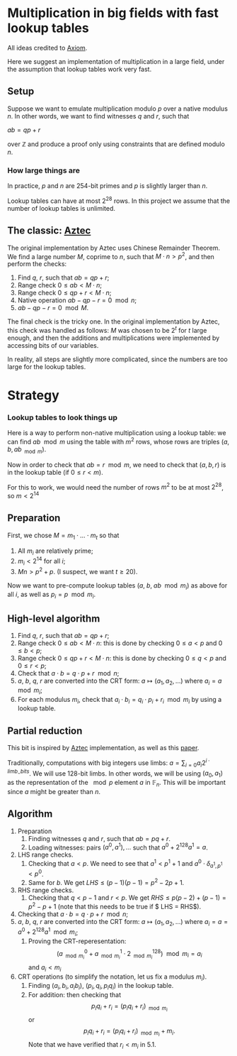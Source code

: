 # Multiplication in big fields with fast lookup tables

All ideas credited to [Axiom](https://github.com/axiom-crypto).

Here we suggest an implementation of multiplication in a large field, under the assumption that lookup tables work very fast.

## Setup

Suppose we want to emulate multiplication modulo $p$ over a native modulus $n$. In other words, we want to find witnesses $q$ and $r$, such that

$ab = qp + r$

over $\mathbb Z$ and produce a proof only using constraints that are defined modulo $n$.

### How large things are

In practice, $p$ and $n$ are $254$-bit primes and $p$ is slightly larger than $n$. 

Lookup tables can have at most $2^{28}$ rows. In this project we assume that the number of lookup tables is unlimited.

## The classic: [Aztec](https://hackmd.io/@arielg/B13JoihA8)

The original implementation by Aztec uses Chinese Remainder Theorem. We find a large number $M$, coprime to $n$, such that $M\cdot n > p^2$, and then perform the checks:

1. Find $q$, $r$, such that $ab = qp + r$;
2. Range check $0 \le ab < M\cdot n$;
3. Range check $0 \le qp + r < M\cdot n$;
4. Native operation $ab - qp - r = 0 \mod n$;
5. $ab - qp - r = 0 \mod M$.

The final check is the tricky one. In the original implementation by Aztec, this check was handled as follows: $M$ was chosen to be $2^t$ for $t$ large enough, and then the additions and multiplications were implemented by accessing bits of our variables.

In reality, all steps are slightly more complicated, since the numbers are too large for the lookup tables.


# Strategy

### Lookup tables to look things up 

Here is a way to perform non-native multiplication using a lookup table: we can find $ab \mod m$ using the  table with $m^2$ rows, whose rows are triples $(a, b, ab _{\mod m})$.

Now in order to check that $ab = r \mod m$, we need to check that $(a, b, r)$ is in the lookup table (if $0\le r < m$).

For this to work, we would need the number of rows $m^2$ to be at most $2^{28}$, so $m < 2^{14}$

## Preparation

First, we chose $M = m_1\cdot \ldots \cdot m_t$ so that
1. All $m_i$ are relatively prime;
2. $m_i < 2^{14}$ for all $i$;
3. $Mn > p^2 + p$.
(I suspect, we want $t \ge 20$).

Now we want to pre-compute lookup tables $(a,\; b,\; ab \mod m_i)$ as above for all $i$, as well as $p_i = p \mod m_i.$

## High-level algorithm

1. Find $q$, $r$, such that $ab = qp + r$;
2. Range check $0 \le ab < M\cdot n$: this is done by checking $0\le a < p$ and $0 \le b < p$;
3. Range check $0 \le qp + r < M\cdot n$:  this is done by checking $0\le q < p$ and $0 \le r < p$;
4. Check that $a \cdot b =  q \cdot p + r \mod n$;
5. $a$, $b$, $q$, $r$ are converted into the CRT form: $a \mapsto (a_1, a_2, \ldots)$ where $a_i = a \mod m_i$;
6. For each modulus $m_i$, check that $a_i \cdot b_i =  q_i \cdot p_i + r_i \mod m_i$ by using a lookup table.

## Partial reduction

This bit is inspired by [Aztec](https://hackmd.io/@arielg/B13JoihA8) implementation, as well as this [paper](https://eprint.iacr.org/2022/1470.pdf). 

Traditionally, computations with big integers use limbs: $a = \sum_{i= 0} a_i 2^{i\;\cdot \; limb_{-}bits}$. We will use 128-bit limbs. In other words, we will be using $(a_0, a_1)$ as the representation of the $\mod p$ element $a$ in $\mathbb{F}_n$. This will be important since $a$ might be greater than $n$.

## Algorithm

1. Preparation
    1. Finding witnesses $q$ and $r$, such that $ab = pq+r$.
    2. Loading witnesses: pairs $(a^0, a^1), \ldots$ such that $a^0 + 2^{128}a^1 = a$. 
2. LHS range checks.
    1. Checking that $a < p$. We need to see that $a^1 < p^1 + 1$ and $a^0 \cdot \delta_{a^1, p^1} < p^0$.
    2. Same for $b$. We get $LHS \le (p-1)(p-1) = p^2-2p+1$.
3. RHS range checks.
    1. Checking that $q < p-1$ and $r < p$. We get $RHS \le p(p-2) + (p-1) = p^2 -p + 1$ (note that this needs to be true if $ LHS = RHS$).
4. Checking that $a \cdot b =  q \cdot p + r \mod n$;
5. $a$, $b$, $q$, $r$ are converted into the CRT form: $a \mapsto (a_1, a_2, \ldots)$ where $a_i = a = a^0 + 2^{128}a^1\mod m_i$;
    1. Proving the CRT-reperesentation: 
    $$(a^0 _{\mod m_i} + a^1 _{\mod m_i} \cdot 2^{128} _{\mod m_i})  \mod m_i = a_i$$
    and $a_i < m_i$
6. CRT operations (to simplify the notation, let us fix a modulus $m_i$).
    1. Finding $(a_i,  b_i, a_ib_i )$, $(p_i,  q_i, p_iq_i )$ in the lookup table.
    2. For addition: then checking that 
    $$p_iq_i  + r_i  = (p_iq_i + r_i )_{\mod m_i} $$
    or $$p_iq_i + r_i  = (p_iq_i + r_i )_{\mod m_i} + m_i.$$
    Note that we have verified that $r_i < m_i$ in 5.1.